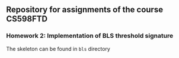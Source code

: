 ## Repository for assignments of the course CS598FTD

### Homework 2: Implementation of BLS threshold signature
The skeleton can be found in `bls` directory